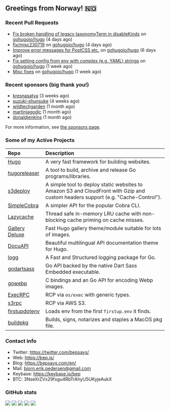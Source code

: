 ## Greetings from Norway! 🇳🇴

### Recent Pull Requests

- [Fix broken handling of legacy taxonomyTerm in disableKinds](https://github.com/gohugoio/hugo/pull/11271) on [gohugoio/hugo](https://github.com/gohugoio/hugo) (4 days ago)
- [fix/misc230719](https://github.com/gohugoio/hugo/pull/11269) on [gohugoio/hugo](https://github.com/gohugoio/hugo) (4 days ago)
- [Improve error messages for PostCSS etc.](https://github.com/gohugoio/hugo/pull/11261) on [gohugoio/hugo](https://github.com/gohugoio/hugo) (6 days ago)
- [Fix setting config from env with complex (e.g. YAML) strings](https://github.com/gohugoio/hugo/pull/11252) on [gohugoio/hugo](https://github.com/gohugoio/hugo) (1 week ago)
- [Misc fixes](https://github.com/gohugoio/hugo/pull/11245) on [gohugoio/hugo](https://github.com/gohugoio/hugo) (1 week ago)

### Recent sponsors (big thank you!)

- [kresnasatya](https://github.com/kresnasatya) (3 weeks ago)
- [suzuki-shunsuke](https://github.com/suzuki-shunsuke) (4 weeks ago)
- [wildtechgarden](https://github.com/wildtechgarden) (1 month ago)
- [martinjagodic](https://github.com/martinjagodic) (1 month ago)
- [donaldjenkins](https://github.com/donaldjenkins) (1 month ago)

For more information, see [the sponsors page](https://github.com/sponsors/bep/).

### Some of my Active Projects

| Repo  | Description |
| :---------------------------------------- | :------------------------------------------- |
| [Hugo](https://github.com/gohugoio/hugo)|A very fast framework for building websites. |
| [hugoreleaser](https://github.com/gohugoio/hugoreleaser)| A tool to build, archive and release Go programs/libraries.  |
| [s3deploy](https://github.com/bep/s3deploy)| A simple tool to deploy static websites to Amazon S3 and CloudFront with Gzip and custom headers support (e.g. "Cache-Control").|
| [SimpleCobra](https://github.com/bep/simplecobra)|A simpler API for the popular Cobra CLI.|
| [Lazycache](https://github.com/bep/lazycache)| Thread safe in-memory LRU cache with non-blocking cache priming on cache misses.  |
| [Gallery Deluxe](https://github.com/bep/gallerydeluxe)|Fast Hugo gallery theme/module suitable for lots of images.  |
| [DocuAPI](https://github.com/bep/docuapi)| Beautiful multilingual API documentation theme for Hugo.  |
| [logg](https://github.com/bep/logg)| A Fast and Structured logging package for Go.  |
| [godartsass](https://github.com/bep/godartsass)| Go API backed by the native Dart Sass Embedded executable. |
| [gowebp](https://github.com/bep/gowebp)|C bindings and an Go API for encoding Webp images. |
| [ExecRPC](https://github.com/bep/execrpc)|RCP via `os/exec` with generic types.  |
| [s3rpc](https://github.com/bep/s3rpc)|RCP via AWS S3.|
| [firstupdotenv](https://github.com/bep/firstupdotenv)|Loads env from the first `firstup.env` it finds. |
| [buildpkg](https://github.com/bep/buildpkg)| Builds, signs, notarizes and staples a MacOS pkg file. |

### Contact info
- Twitter: https://twitter.com/bepsays/
- Web: https://bep.is/
- Blog: https://bepsays.com/en/
- Mail: bjorn.erik.pedersen@gmail.com
- Keybase: https://keybase.io/bep
- BTC: 3NseXrZVx29fxgu4RbTrAhyU5UKyjeAukX


### GitHub stats

![](https://github-profile-summary-cards.vercel.app/api/cards/profile-details?username=bep&theme=github)
![](https://github-profile-summary-cards.vercel.app/api/cards/repos-per-language?username=bep&theme=github)
![](https://github-profile-summary-cards.vercel.app/api/cards/most-commit-language?username=bep&theme=github)
![](https://github-profile-summary-cards.vercel.app/api/cards/stats?username=bep&theme=github)
![](https://github-profile-summary-cards.vercel.app/api/cards/productive-time?username=bep&theme=github)
